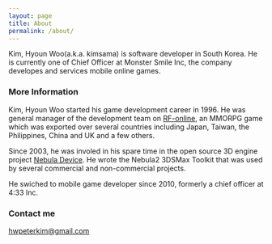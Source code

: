 ```yaml
---
layout: page
title: About
permalink: /about/
---
```


Kim, Hyoun Woo(a.k.a. kimsama) is software developer in South Korea. He is currently one of Chief Officer at Monster Smile Inc, the company developes and services mobile online games.


### More Information

Kim, Hyoun Woo started his game development career in 1996. He was general manager of the development team on [RF-online](http://pub.game.daum.net/rfonline/index.daum), an MMORPG game which was exported over several countries including Japan, Taiwan, the Philippines, China and UK and a few others.

Since 2003, he was involed in his spare time in the open source 3D engine project [Nebula Device](http://sourceforge.net/projects/nebuladevice/). He wrote the Nebula2 3DSMax Toolkit that was used by several commercial and non-commercial projects.

He swiched to mobile game developer since 2010, formerly a chief officer at 4:33 Inc.

### Contact me

[hwpeterkim@gmail.com](mailto:hwpeterkim@gmail.com)
